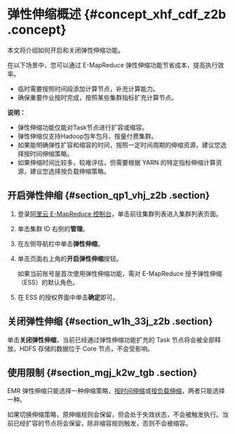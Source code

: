 # 弹性伸缩概述 {#concept_xhf_cdf_z2b .concept}

本文将介绍如何开启和关闭弹性伸缩功能。

在以下场景中，您可以通过 E-MapReduce 弹性伸缩功能节省成本，提高执行效率。

-   临时需要按照时间段添加计算节点，补充计算能力。
-   确保重要作业按时完成，按照某些集群指标扩充计算节点。

**说明：** 

-   弹性伸缩功能仅能对Task节点进行扩容或缩容。
-   弹性伸缩仅支持Hadoop包年包月、按量付费集群。
-   如果能明确弹性扩容和缩容的时间，按照一定时间周期的伸缩资源，建议您选择按时间伸缩策略。
-   如果伸缩时间比较多，较难评估，但需要根据 YARN 的特定指标伸缩计算资源，建议您选择按负载伸缩策略。

## 开启弹性伸缩 {#section_qp1_vhj_z2b .section}

1.  登录[阿里云 E-MapReduce 控制台](https://emr.console.aliyun.com/)，单击前往集群列表进入集群列表页面。
2.  单击集群 ID 右侧的**管理**。
3.  在左侧导航栏中单击**弹性伸缩**。
4.  单击页面右上角的**开启弹性伸缩**按钮。

    如果当前账号是首次使用弹性伸缩功能，需对 E-MapReduce 授予弹性伸缩（ESS）的默认角色。

5.  在 ESS 的授权界面中单击**确定**即可。

## 关闭弹性伸缩 {#section_w1h_33j_z2b .section}

单击**关闭弹性伸缩**，当前已经通过弹性伸缩功能扩充的 Task 节点将会被全部释放，HDFS 存储的数据位于 Core 节点，不会受影响。

## 使用限制 {#section_mgj_k2w_tgb .section}

EMR 弹性伸缩只能选择一种伸缩策略，[按时间伸缩](intl.zh-CN/用户指南/弹性伸缩/按时间伸缩规则配置.md#)或[按负载伸缩](intl.zh-CN/用户指南/弹性伸缩/按负载伸缩规则配置.md#)，两者只能选择一种。

如果切换伸缩策略，原伸缩规则会保留，但会处于失效状态，不会被触发执行。当前已经扩容的节点将会保留，除非缩容规则触发，否则不会被缩容。

